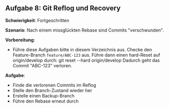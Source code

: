 ## Aufgabe 8: Git Reflog und Recovery

**Schwierigkeit**: Fortgeschritten  

**Szenario**: Nach einem missglückten Rebase sind Commits "verschwunden".  

**Vorbereitung**:

- Führe diese Aufgaben bitte in diesem Verzeichnis aus.
  Checke den Feature-Branch `feature/ABC-123` aus. Führe dann einen hard-Reset
  auf origin/develop durch: git reset --hard origin/develop
  Dadurch geht das Commit "ABC-123" verloren.

**Aufgabe**:

- Finde die verlorenen Commits im Reflog
- Stelle den Branch-Zustand wieder her
- Erstelle einen Backup-Branch
- Führe den Rebase erneut durch
